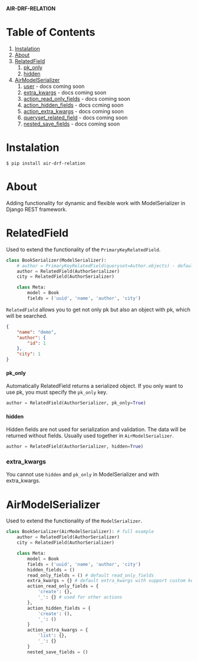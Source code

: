 **AIR-DRF-RELATION**

# Table of Contents

1. [Instalation](#instalation)
2. [About](#about)
3. [RelatedField](#relatedfield)
    1. [pk_only](#pk_only)
    2. [hidden](#hidden)
4. [AirModelSerializer](#airmodelserializer)
    1. [user](#coming) - docs coming soon
    2. [extra_kwargs](#coming) - docs coming soon
    3. [action_read_only_fields](#coming) - docs coming soon
    4. [action_hidden_fields](#coming) - docs ccming soon
    5. [action_extra_kwargs](#coming) - docs coming soon
    6. [queryset_related_field](#coming) - docs coming soon
    7. [nested_save_fields](#coming) - docs coming soon

# Instalation

`$ pip install air-drf-relation`

# About

Adding functionality for dynamic and flexible work with ModelSerializer in Django REST framework.

# RelatedField

Used to extend the functionality of the `PrimaryKeyRelatedField`.

```python
class BookSerializer(ModelSerializer):
    # author = PrimaryKeyRelatedField(queryset=Author.objects) - default usage
    author = RelatedField(AuthorSerializer)
    city = RelatedField(AuthorSerializer)

    class Meta:
        model = Book
        fields = ('uuid', 'name', 'author', 'city')
```

`RelatedField` allows you to get not only pk but also an object with pk, which will be searched.
```json
{
    "name": "demo",
    "author": { 
        "id": 1
    },
    "city": 1
}
```
#### pk_only
Automatically RelatedField returns a serialized object. If you only want to use pk, you must specify the `pk_only` key.

```python
author = RelatedField(AuthorSerializer, pk_only=True)
```

#### hidden
Hidden fields are not used for serialization and validation. The data will be returned without fields. Usually used together in `AirModelSerializer`.

```python
author = RelatedField(AuthorSerializer, hidden=True)
```

### extra_kwargs
You cannot use `hidden` and `pk_only` in ModelSerializer and with extra_kwargs.

# AirModelSerializer

Used to extend the functionality of the `ModelSerializer`.

```python
class BookSerializer(AirModelSerializer): # full example
    author = RelatedField(AuthorSerializer)
    city = RelatedField(AuthorSerializer)

    class Meta:
        model = Book
        fields = ('uuid', 'name', 'author', 'city')
        hidden_fields = ()
        read_only_fields = () # default read_only_fields
        extra_kwargs = {} # default extra_kwargs with support custom keys
        action_read_only_fields = {
            'create': {},
            '_': {} # used for other actions
        },
        action_hidden_fields = {
            'create': (),
            '_': ()
        }
        action_extra_kwargs = {
            'list': {},
            '_': {}
        }
        nested_save_fields = ()
        
```
